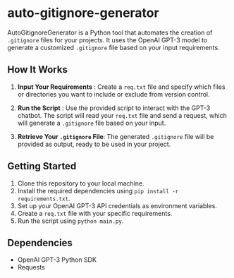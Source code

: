 # auto-gitignore-generator

AutoGitignoreGenerator is a Python tool that automates the creation of `.gitignore` files for your projects. It uses the OpenAI GPT-3 model to generate a customized `.gitignore` file based on your input requirements.

## How It Works

1. **Input Your Requirements** : Create a `req.txt` file and specify which files or directories you want to include or exclude from version control.

2. **Run the Script** : Use the provided script to interact with the GPT-3 chatbot. The script will read your `req.txt` file and send a request, which will generate a `.gitignore` file based on your input.

3. **Retrieve Your `.gitignore` File**: The generated `.gitignore` file will be provided as output, ready to be used in your project.

## Getting Started

1. Clone this repository to your local machine.
2. Install the required dependencies using `pip install -r requirements.txt`.
3. Set up your OpenAI GPT-3 API credentials as environment variables.
4. Create a `req.txt` file with your specific requirements.
5. Run the script using `python main.py`.

## Dependencies

- OpenAI GPT-3 Python SDK
- Requests

